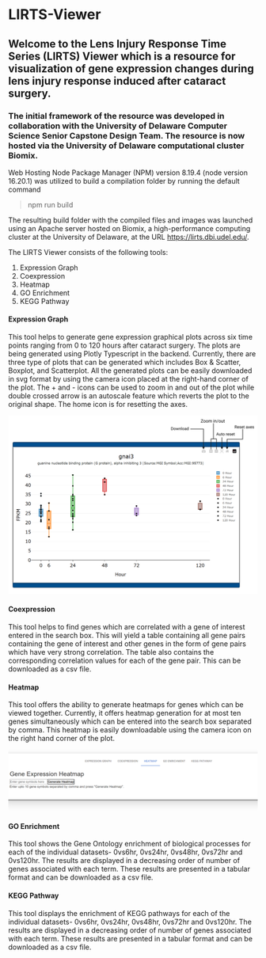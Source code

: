 # LIRTS-Viewer

## Welcome to the Lens Injury Response Time Series (LIRTS) Viewer which is a resource for visualization of gene expression changes during lens injury response induced after cataract surgery.

### The initial framework of the resource was developed in collaboration with the University of Delaware Computer Science Senior Capstone Design Team. The resource is now hosted via the University of Delaware computational cluster Biomix.

Web Hosting
Node Package Manager (NPM) version 8.19.4 (node version 16.20.1) was utilized to build a compilation folder by running the default command
> npm run build


The resulting build folder with the compiled files and images was launched using an Apache server hosted on Biomix, a high-performance computing cluster at the University of Delaware, at the URL https://lirts.dbi.udel.edu/.

The LIRTS Viewer consists of the following tools:
1. Expression Graph
2. Coexpression
3. Heatmap
4. GO Enrichment
5. KEGG Pathway

#### Expression Graph

This tool helps to generate gene expression graphical plots across six time points ranging from 0 to 120 hours after cataract surgery. The plots are being generated using Plotly Typescript in the backend. Currently, there are three type of plots that can be generated which includes Box & Scatter, Boxplot, and Scatterplot. All the generated plots can be easily downloaded in svg format by using the camera icon placed at the right-hand corner of the plot. The + and - icons can be used to zoom in and out of the plot while double crossed arrow is an autoscale feature which reverts the plot to the original shape. The home icon is for resetting the axes.

![alt text](<Graphical annotations.png>)


#### Coexpression

This tool helps to find genes which are correlated with a gene of interest entered in the search box. This will yield a table containing all gene pairs containing the gene of interest and other genes in the form of gene pairs which have very strong correlation. The table also contains the corresponding correlation values for each of the gene pair. This can be downloaded as a csv file.

#### Heatmap

This tool offers the ability to generate heatmaps for genes which can be viewed together. Currently, it offers heatmap generation for at most ten genes simultaneously which can be entered into the search box separated by comma. This heatmap is easily downloadable using the camera icon on the right hand corner of the plot.

![alt text](heatmap.png)

#### GO Enrichment

This tool shows the Gene Ontology enrichment of biological processes for each of the individual datasets- 0vs6hr, 0vs24hr, 0vs48hr, 0vs72hr and 0vs120hr. The results are displayed in a decreasing order of number of genes associated with each term. These results are presented in a tabular format and can be downloaded as a csv file.



#### KEGG Pathway

This tool displays the enrichment of KEGG pathways for each of the individual datasets- 0vs6hr, 0vs24hr, 0vs48hr, 0vs72hr and 0vs120hr. The results are displayed in a decreasing order of number of genes associated with each term. These results are presented in a tabular format and can be downloaded as a csv file.

